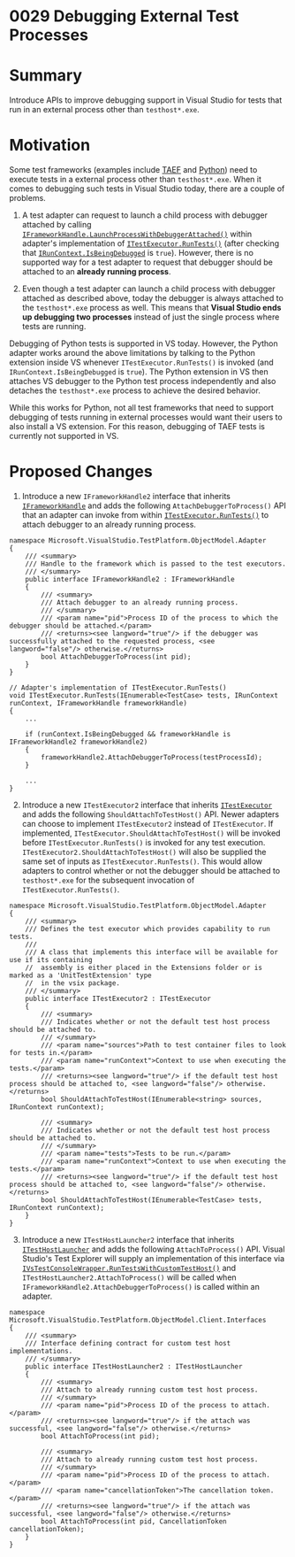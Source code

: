 # 0029 Debugging External Test Processes

# Summary
Introduce APIs to improve debugging support in Visual Studio for tests that run in an external process other than `testhost*.exe`.

# Motivation
Some test frameworks (examples include [TAEF](https://docs.microsoft.com/en-us/windows-hardware/drivers/taef/) and [Python](https://docs.microsoft.com/en-us/visualstudio/python/unit-testing-python-in-visual-studio)) need to execute tests in a external process other than `testhost*.exe`. When it comes to debugging such tests in Visual Studio today, there are a couple of problems. 

1. A test adapter can request to launch a child process with debugger attached by calling  [`IFrameworkHandle.LaunchProcessWithDebuggerAttached()`](./src/Microsoft.TestPlatform.ObjectModel/Adapter/Interfaces/IFrameworkHandle.cs#L29) within adapter's implementation of [`ITestExecutor.RunTests()`](./src/Microsoft.TestPlatform.ObjectModel/Adapter/Interfaces/ITestExecutor.cs#L23) (after checking that [`IRunContext.IsBeingDebugged`](./src/Microsoft.TestPlatform.ObjectModel/Adapter/Interfaces/IRunContext.cs#L32) is `true`). However, there is no supported way for a test adapter to request that debugger should be attached to an **already running process**.

2. Even though a test adapter can launch a child process with debugger attached as described above, today the debugger is always attached to the `testhost*.exe` process as well. This means that **Visual Studio ends up debugging two processes** instead of just the single process where tests are running.

Debugging of Python tests is supported in VS today. However, the Python adapter works around the above limitations by talking to the Python extension inside VS whenever `ITestExecutor.RunTests()` is invoked (and `IRunContext.IsBeingDebugged` is `true`). The Python extension in VS then attaches VS debugger to the Python test process independently and also detaches the `testhost*.exe` process to achieve the desired behavior.

While this works for Python, not all test frameworks that need to support debugging of tests running in external processes would want their users to also install a VS extension. For this reason, debugging of TAEF tests is currently not supported in VS.

# Proposed Changes
1. Introduce a new `IFrameworkHandle2` interface that inherits [`IFrameworkHandle`](./src/Microsoft.TestPlatform.ObjectModel/Adapter/Interfaces/IFrameworkHandle.cs#L12) and adds the following `AttachDebuggerToProcess()` API that an adapter can invoke from within [`ITestExecutor.RunTests()`](./src/Microsoft.TestPlatform.ObjectModel/Adapter/Interfaces/ITestExecutor.cs#L23) to attach debugger to an already running process. 

```
namespace Microsoft.VisualStudio.TestPlatform.ObjectModel.Adapter
{
    /// <summary>
    /// Handle to the framework which is passed to the test executors.
    /// </summary>
    public interface IFrameworkHandle2 : IFrameworkHandle
    {
        /// <summary>
        /// Attach debugger to an already running process.
        /// </summary>
        /// <param name="pid">Process ID of the process to which the debugger should be attached.</param>
        /// <returns><see langword="true"/> if the debugger was successfully attached to the requested process, <see langword="false"/> otherwise.</returns>
        bool AttachDebuggerToProcess(int pid);
    }
}
```

```
// Adapter's implementation of ITestExecutor.RunTests()
void ITestExecutor.RunTests(IEnumerable<TestCase> tests, IRunContext runContext, IFrameworkHandle frameworkHandle)
{
    ...

    if (runContext.IsBeingDebugged && frameworkHandle is IFrameworkHandle2 frameworkHandle2)
    {
        frameworkHandle2.AttachDebuggerToProcess(testProcessId);
    }

    ...
}
```

2. Introduce a new `ITestExecutor2` interface that inherits [`ITestExecutor`](./src/Microsoft.TestPlatform.ObjectModel/Adapter/Interfaces/ITestExecutor.cs#L15) and adds the following `ShouldAttachToTestHost()` API. Newer adapters can choose to implement `ITestExecutor2` instead of `ITestExecutor`. If implemented, `ITestExecutor.ShouldAttachToTestHost()` will be invoked before `ITestExecutor.RunTests()` is invoked for any test execution. `ITestExecutor2.ShouldAttachToTestHost()` will also be supplied the same set of inputs as `ITestExecutor.RunTests()`. This would allow adapters to control whether or not the debugger should be attached to `testhost*.exe` for the subsequent invocation of `ITestExecutor.RunTests()`.

```
namespace Microsoft.VisualStudio.TestPlatform.ObjectModel.Adapter
{
    /// <summary>
    /// Defines the test executor which provides capability to run tests.  
    /// 
    /// A class that implements this interface will be available for use if its containing 
    //  assembly is either placed in the Extensions folder or is marked as a 'UnitTestExtension' type 
    //  in the vsix package.
    /// </summary>
    public interface ITestExecutor2 : ITestExecutor
    {
        /// <summary>
        /// Indicates whether or not the default test host process should be attached to.
        /// </summary>
        /// <param name="sources">Path to test container files to look for tests in.</param>
        /// <param name="runContext">Context to use when executing the tests.</param>
        /// <returns><see langword="true"/> if the default test host process should be attached to, <see langword="false"/> otherwise.</returns>
        bool ShouldAttachToTestHost(IEnumerable<string> sources, IRunContext runContext);

        /// <summary>
        /// Indicates whether or not the default test host process should be attached to.
        /// </summary>
        /// <param name="tests">Tests to be run.</param>
        /// <param name="runContext">Context to use when executing the tests.</param>
        /// <returns><see langword="true"/> if the default test host process should be attached to, <see langword="false"/> otherwise.</returns>
        bool ShouldAttachToTestHost(IEnumerable<TestCase> tests, IRunContext runContext);
    }
}
```

3. Introduce a new `ITestHostLauncher2` interface that inherits [`ITestHostLauncher`](./src/Microsoft.TestPlatform.ObjectModel/Client/Interfaces/ITestHostLauncher.cs#L11) and adds the following `AttachToProcess()` API. Visual Studio's Test Explorer will supply an implementation of this interface via [`IVsTestConsoleWrapper.RunTestsWithCustomTestHost()`](./src/Microsoft.TestPlatform.VsTestConsole.TranslationLayer/Interfaces/IVsTestConsoleWrapper.cs#L120) and `ITestHostLauncher2.AttachToProcess()` will be called when  `IFrameworkHandle2.AttachDebuggerToProcess()` is called within an adapter.

```
namespace Microsoft.VisualStudio.TestPlatform.ObjectModel.Client.Interfaces
{
    /// <summary>
    /// Interface defining contract for custom test host implementations.
    /// </summary>
    public interface ITestHostLauncher2 : ITestHostLauncher
    {
        /// <summary>
        /// Attach to already running custom test host process.
        /// </summary>
        /// <param name="pid">Process ID of the process to attach.</param>
        /// <returns><see langword="true"/> if the attach was successful, <see langword="false"/> otherwise.</returns>
        bool AttachToProcess(int pid);

        /// <summary>
        /// Attach to already running custom test host process.
        /// </summary>
        /// <param name="pid">Process ID of the process to attach.</param>
        /// <param name="cancellationToken">The cancellation token.</param>
        /// <returns><see langword="true"/> if the attach was successful, <see langword="false"/> otherwise.</returns>
        bool AttachToProcess(int pid, CancellationToken cancellationToken);
    }
}

```
